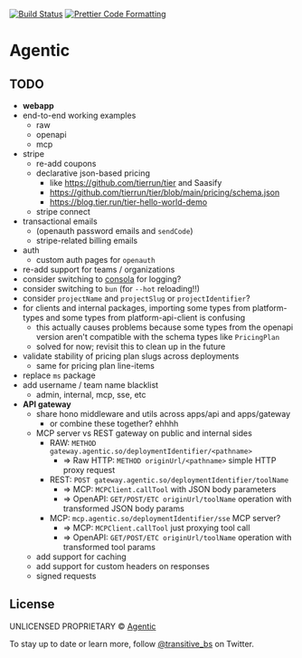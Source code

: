 <p>
  <a href="https://github.com/transitive-bullshit/agentic-platform/actions/workflows/main.yml"><img alt="Build Status" src="https://github.com/transitive-bullshit/agentic-platform/actions/workflows/main.yml/badge.svg" /></a>
  <a href="https://prettier.io"><img alt="Prettier Code Formatting" src="https://img.shields.io/badge/code_style-prettier-brightgreen.svg" /></a>
</p>

# Agentic <!-- omit from toc -->

## TODO

- **webapp**
- end-to-end working examples
  - raw
  - openapi
  - mcp
- stripe
  - re-add coupons
  - declarative json-based pricing
    - like https://github.com/tierrun/tier and Saasify
    - https://github.com/tierrun/tier/blob/main/pricing/schema.json
    - https://blog.tier.run/tier-hello-world-demo
  - stripe connect
- transactional emails
  - (openauth password emails and `sendCode`)
  - stripe-related billing emails
- auth
  - custom auth pages for `openauth`
- re-add support for teams / organizations
- consider switching to [consola](https://github.com/unjs/consola) for logging?
- consider switching to `bun` (for `--hot` reloading!!)
- consider `projectName` and `projectSlug` or `projectIdentifier`?
- for clients and internal packages, importing some types from platform-types and some types from platform-api-client is confusing
  - this actually causes problems because some types from the openapi version aren't compatible with the schema types like `PricingPlan`
  - solved for now; revisit this to clean up in the future
- validate stability of pricing plan slugs across deployments
  - same for pricing plan line-items
- replace `ms` package
- add username / team name blacklist
  - admin, internal, mcp, sse, etc
- **API gateway**
  - share hono middleware and utils across apps/api and apps/gateway
    - or combine these together? ehhhh
  - MCP server vs REST gateway on public and internal sides
    - RAW: `METHOD gateway.agentic.so/deploymentIdentifier/<pathname>`
      - => Raw HTTP: `METHOD originUrl/<pathname>` simple HTTP proxy request
    - REST: `POST gateway.agentic.so/deploymentIdentifier/toolName`
      - => MCP: `MCPClient.callTool` with JSON body parameters
      - => OpenAPI: `GET/POST/ETC originUrl/toolName` operation with transformed JSON body params
    - MCP: `mcp.agentic.so/deploymentIdentifier/sse` MCP server?
      - => MCP: `MCPClient.callTool` just proxying tool call
      - => OpenAPI: `GET/POST/ETC originUrl/toolName` operation with transformed tool params
  - add support for caching
  - add support for custom headers on responses
  - signed requests

## License

UNLICENSED PROPRIETARY © [Agentic](https://x.com/transitive_bs)

To stay up to date or learn more, follow [@transitive_bs](https://x.com/transitive_bs) on Twitter.
